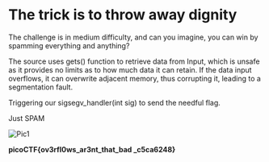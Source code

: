 # The trick is to throw away dignity

The challenge is in medium difficulty, and can you imagine, 
you can win by spamming everything and anything?

The source uses gets() function to retrieve data from Input, which is unsafe as it 
provides no limits as to how much data it can retain. If the data input overflows, it can
overwrite adjacent memory, thus corrupting it, leading to a segmentation fault.

Triggering our sigsegv_handler(int sig) to send the needful flag. 

Just SPAM

![Pic1](C:\Users\ElaYTurbo\Desktop\TurboFile\Projects\Crypto\ss9.png)

**picoCTF{ov3rfl0ws_ar3nt_that_bad _c5ca6248}**
